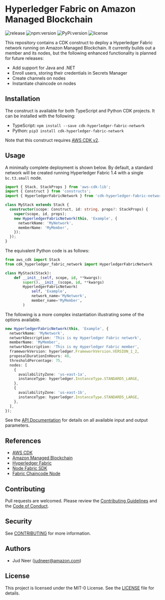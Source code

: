 # Hyperledger Fabric on Amazon Managed Blockchain

![release](https://img.shields.io/github/v/release/aws-samples/cdk-hyperledger-fabric-network?color=green&style=flat-square)
![npm:version](https://img.shields.io/npm/v/cdk-hyperledger-fabric-network?color=blue&style=flat-square)
![PyPi:version](https://img.shields.io/pypi/v/cdk-hypderledger-fabric-network?color=blue&style=flat-square)
![license](https://img.shields.io/github/license/aws-samples/cdk-hyperledger-fabric-network?color=green&style=flat-square)

This repository contains a CDK construct to deploy a Hyperledger Fabric network
running on Amazon Managed Blockchain. It currently builds out a member and its
nodes, but the following enhanced functionality is planned for future releases:

*  Add support for Java and .NET
*  Enroll users, storing their credentials in Secrets Manager
*  Create channels on nodes
*  Instantiate chaincode on nodes


## Installation

The construct is available for both TypeScript and Python CDK projects.
It can be installed with the following:

*  TypeScript: `npm install --save cdk-hyperledger-fabric-network`
*  Python: `pip3 install cdk-hyperledger-fabric-network`

Note that this construct requires [AWS CDK v2](https://docs.aws.amazon.com/cdk/v2/guide/getting_started.html#getting_started_install).


## Usage

A minimally complete deployment is shown below. By default, a standard network
will be created running Hyperledger Fabric 1.4 with a single `bc.t3.small` node.

```typescript
import { Stack, StackProps } from 'aws-cdk-lib';
import { Construct } from 'constructs';
import { HyperledgerFabricNetwork } from 'cdk-hyperledger-fabric-network';

class MyStack extends Stack {
  constructor(scope: Construct, id: string, props?: StackProps) {
    super(scope, id, props);
    new HyperledgerFabricNetwork(this, 'Example', {
      networkName: 'MyNetwork',
      memberName: 'MyMember',
    });
  });
}
```

The equivalent Python code is as follows:

```python
from aws_cdk import Stack
from cdk_hyperledger_fabric_network import HyperledgerFabricNetwork

class MyStack(Stack):
    def __init__(self, scope, id, **kwargs):
        super().__init__(scope, id, **kwargs)
        HyperledgerFabricNetwork(
            self, 'Example',
            network_name='MyNetwork',
            member_name='MyMember',
        )
```

The following is a more complex instantiation illustrating some of the options available.

```typescript
new HyperledgerFabricNetwork(this, 'Example', {
  networkName: 'MyNetwork',
  networkDescription: 'This is my Hyperledger Fabric network',
  memberName: 'MyMember',
  networkDescription: 'This is my Hyperledger Fabric member',
  frameworkVersion: hyperledger.FrameworkVersion.VERSION_1_2,
  proposalDurationInHours: 48,
  thresholdPercentage: 75,
  nodes: [
    {
      availabilityZone: 'us-east-1a',
      instanceType: hyperledger.InstanceType.STANDARD5_LARGE,
    },
    {
      availabilityZone: 'us-east-1b',
      instanceType: hyperledger.InstanceType.STANDARD5_LARGE,
    },
  ],
});
```

See the [API Documentation](API.md) for details on all available input and output parameters.


## References

*  [AWS CDK](https://docs.aws.amazon.com/cdk/v2/guide/home.html)
*  [Amazon Managed Blockchain](https://aws.amazon.com/managed-blockchain/)
*  [Hyperledger Fabric](https://hyperledger-fabric.readthedocs.io/)
*  [Node Fabric SDK](https://hyperledger.github.io/fabric-sdk-node/release-1.4/index.html)
*  [Fabric Chaincode Node](https://hyperledger.github.io/fabric-chaincode-node/)


## Contributing

Pull requests are welcomed. Please review the [Contributing Guidelines](CONTRIBUTING.md)
and the [Code of Conduct](CODE_OF_CONDUCT.md).


## Security

See [CONTRIBUTING](CONTRIBUTING.md#security-issue-notifications) for more information.


## Authors

*  Jud Neer (judneer@amazon.com)


## License

This project is licensed under the MIT-0 License. See the [LICENSE](LICENSE) file for details.
